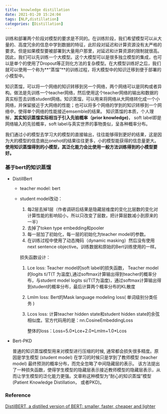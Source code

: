 ```yaml
---
title: knowledge distillation
date: 2021-01-20 15:24:04
tags: [NLP,distillation]
categories: [Distillation]
---
```


训练和部署两个阶段对模型的要求是不同的。在训练阶段，我们希望模型可以从大量的、高度冗余的信息中学到数据的特征，此阶段对延迟和计算资源没有太严格的要求。但是如果模型要被部署到大量用户那里，对延迟和计算资源的限制就很高。因此，我们可以先训练一个大模型。这个大模型可以是很多独立模型的集成，也可以是单个的使用了Dropout等正则化方法的复杂模型。在大模型训练好之后，我们就可以使用一个称为**“蒸馏”**的训练过程，将大模型中的知识迁移到便于部署的小模型中。

<!--more-->

 知识蒸馏，可以将一个网络的知识转移到另一个网络，两个网络可以是同构或者异构。做法是先训练一个teacher网络，然后使用这个teacher网络的输出和数据的真实标签去训练student网络。知识蒸馏，可以用来将网络从大网络转化成一个小网络，并保留接近于大网络的性能；也可以将多个网络的学到的知识转移到一个网络中，使得单个网络的性能接近emsemble的结果。  知识蒸馏的本质，个人理解，**其实知识蒸馏实际相当于引入先验概率（prior knowledge)**， soft label即是网络输入的先验概率，soft label与真实世界的事物类似，呈各种概率分布。 

  我们通过小的模型去学习大的模型的直接输出，往往能够得到更好的结果，这是因为大的模型的信息熵比onehot的结果往往更多，小的模型能获得的信息量更大。 **使用知识蒸馏得到的小模型，其泛化能力会比使用一般方法训练得到的小模型要好。** 



###  基于bert的知识蒸馏

- DistillBert

  - teacher model: bert

  - student model改动：

    1. 每2层去掉1层（作者调研后结果是隐藏层维度的变化比层数的变化对计算性能的影响较小，所以只改变了层数，把计算层数减小到原来的一半）
    2.  去掉了token type embedding和pooler
    3.  每一层加了初始化，每一层的初始化为teacher model的参数。 
    4.  在训练过程中使用了动态掩码（dynamic masking）然后没有使用next sentence objective。训练数据和原始的Bert训练使用的一样。 

    损失函数设计：

    1. Lce loss:  Teacher model的soft label的损失函数， Teacher model的logits ti/T(T 为温度),通过softmax计算输出得到teacher的概率分布，与student model logits si/T(T为温度)，通过softmax计算输出得到student的概率分布，最后计算两个概率分布的KL散度 
    2. Lmlm loss: Bert的Mask language modeling loss( 单词级别分类任务 )
    3. Lcos loss:  计算teacher hidden state和student hidden state的余弦相似度。官方代码用的是：nn.CosineEmbeddingLoss

       整体的loss：Loss=5.0\*Lce+2.0\*Lmlm+1.0\*Lcos

- Bert-PKD

  普通的知识蒸馏模型用来对模型进行压缩的时候, 通常都会损失很多精度。原因是学生模型 (student model) 在学习的时候只是学到了教师模型 (teacher model) 最终预测的概率分布，而完全忽略了中间隐藏层的表示。  该方法提出了一种损失函数，使得学生模型的隐藏层表示接近教师模型的隐藏层表示，从而让学生模型的泛化能力更强。文章称这种模型为“耐心的知识蒸馏”模型 (Patient Knowledge Distillation， 或者PKD)。 



###  Reference

[DistilBERT, a distilled version of BERT: smaller, faster, cheaper and lighter](https://arxiv.org/abs/1910.01108)

